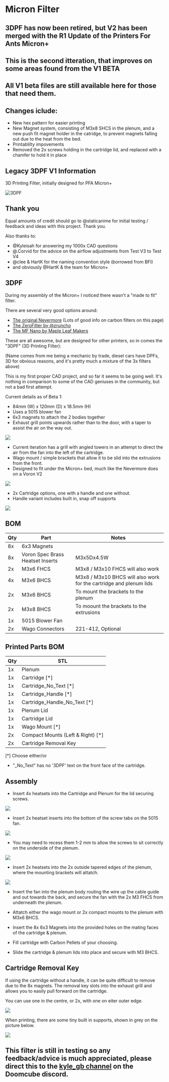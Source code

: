 # Micron Filter

## 3DPF has now been retired, but V2 has been merged with the R1 Update of the Printers For Ants Micron+

## This is the second itteration, that improves on some areas found from the V1 BETA

## All V1 beta files are still available here for those that need them. 

## Changes iclude:
- New hex pattern for easier printing
- New Magnet system, consisting of M3x8 SHCS in the plenum, and a new push fit magnet holder in the catridge, to prevent magnets falling out due to the heat from the bed.
- Printablilty impovements
- Removed the 2x screws holding in the cartridge lid, and replaced with a chamfer to hold it in place




## Legacy 3DPF V1 Information
3D Printing Filter, initially designed for PFA Micron+

![3DPF](https://github.com/Jadecky/3DPF/blob/main/Beta%201/Images/3DPF.png)

## Thank you
Equal amounts of credit should go to @staticanime for initial testing / feedback and ideas with this project. Thank you.

Also thanks to: 
- @Kyleisah for answering my 1000x CAD questions
- @.Corvid for the advice on the airflow adjustments from Test V3 to Test V4
- @clee & HartK for the naming convention style (borrowed from BFI)
- and obviously @HartK & the team for Micron+

## 3DPF
During my assembly of the Micron+ I noticed there wasn't a "made to fit" filter.

There are several very good options around:
- [The original Nevermore](https://github.com/nevermore3d/Nevermore_Micro) (Lots of good info on carbon filters on this page)
- [The ZeroFilter by @zruncho](https://github.com/zruncho3d/zerofilter)
- [The MF Nano by Maple Leaf Makers](https://github.com/MapleLeafMakers/MFNano)

These are all awesome, but are designed for other printers, so in comes the "3DPF" (3D Printing Filter):

(Name comes from me being a mechanic by trade, diesel cars have DPFs, 3D for obvious reasons, and it's pretty much a mixture of the 3x filters above)

This is my first proper CAD project, and so far it seems to be going well. It's nothing in comparison to some of the CAD geniuses in the community, but not a bad first attempt.

Current details as of Beta 1:

- 84mm (W) x 120mm (D) x 18.5mm (H)
- Uses a 5015 blower fan
- 6x3 magnets to attach the 2 bodies together
- Exhaust grill points upwards rather than to the door, with a taper to assist the air on the way out.

![](https://github.com/Jadecky/3DPF/blob/main/Beta%201/Images/Sidesshot.png)

- Current iteration has a grill with angled towers in an attempt to direct the air from the fan into the left of the cartridge.
- Wago mount / simple brackets that allow it to be slid into the extrusions from the front.
- Designed to fit under the Micron+ bed, much like the Nevermore does on a Voron V2

![](https://github.com/Jadecky/3DPF/blob/main/Beta%201/Images/UnderBed.png)

- 2x Cartridge options, one with a handle and one without.
- Handle variant includes built in, snap off supports

![](https://github.com/Jadecky/3DPF/blob/main/Beta%201/Images/Support.png)

## BOM
Qty |Part|Notes
---|----|---
8x|6x3 Magnets
8x|Voron Spec Brass Heatset Inserts|M3x5Dx4.5W
2x|M3x6 FHCS|M3x8 / M3x10 FHCS will also work
4x|M3x6 BHCS|M3x8 / M3x10 BHCS will also work for the cartridge and plenum lids
2x|M3x6 BHCS|To mount the brackets to the plenum
2x|M3x8 BHCS|To moount the brackets to the extrusions
1x|5015 Blower Fan
2x|Wago Connectors|221-412, Optional


## Printed Parts BOM
Qty|STL
---|---
1x|Plenum
1x|Cartridge [*]
1x|Cartridge_No_Text [*]
1x|Cartridge_Handle [*]
1x|Cartridge_Handle_No_Text [*]
1x|Plenum Lid
1x|Cartridge Lid
1x|Wago Mount [*]
2x|Compact Mounts (Left & Right) [*]
2x|Cartridge Removal Key

[*] Choose either/or
- "_No_Text" has no '3DPF' text on the front face of the cartridge.


## Assembly

- Insert 4x heatsets into the Cartridge and Plenum for the lid securing screws.

![](https://github.com/Jadecky/3DPF/blob/main/Beta%201/Images/3DPF_nolid.png)

- Insert 2x heatset inserts into the bottom of the screw tabs on the 5015 fan.

![](https://github.com/Jadecky/3DPF/blob/main/Beta%201/Images/Fan_Inserts.png)

- You may need to recess them 1-2 mm to allow the screws to sit correctly on the underside of the plenum.

![](https://github.com/Jadecky/3DPF/blob/main/Beta%201/Images/Fan_INsert_Recess.png)

- Insert 2x heatsets into the 2x outside tapered edges of the plenum, where the mounting brackets will attatch. 

![](https://github.com/Jadecky/3DPF/blob/main/Beta%201/Images/Mount.png)

- Insert the fan into the plenum body routing the wire up the cable guide and out towards the back, and secure the fan with the 2x M3 FHCS from underneath the plenum.

- Attatch either the wago mount or 2x compact mounts to the plenum with M3x6 BHCS.

- Insert the 8x 6x3 Magnets into the provided holes on the mating faces of the cartridge & plenum.

- Fill cartridge with Carbon Pellets of your choosing.

- Slide the cartridge & plenum lids into place and secure with M3 BHCS.


## Cartridge Removal Key

If using the cartridge without a handle, it can be quite difficult to remove due to the 8x magnets. The removal key slots into the exhaust grill and allows you to easily pull forward on the cartridge.

You can use one in the centre, or 2x, with one on eiter outer edge.

![](https://github.com/Jadecky/3DPF/blob/main/Beta%201/Images/Removal_Key_Located.png)

When printing, there are some tiny built in supports, shown in grey on the picture below.

![](https://github.com/Jadecky/3DPF/blob/main/Beta%201/Images/Removal_Key.png)


## This filter is still in testing so any feedback/advice is much appreciated, please direct this to the [kyle_gb channel](https://discord.com/channels/825469421346226226/1132795892810907748) on the Doomcube discord.
